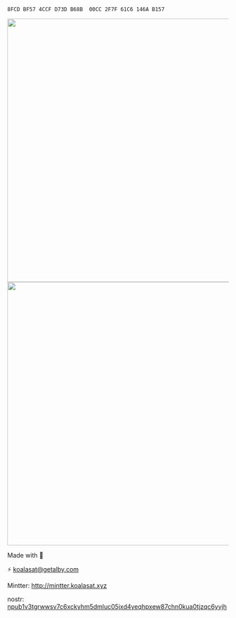 ```
8FCD BF57 4CCF D73D B68B  00CC 2F7F 61C6 146A B157
```

<div align="center">
  <img src="https://github-readme-stats.vercel.app/api?username=koalasat&show_icons=true&theme=dracula" width="600"/>
  <img src="https://forthebadge.com/images/featured/featured-powered-by-electricity.svg" width="600"/>
</div>

Made with 🐨

⚡ [koalasat@getalby.com](https://getalby.com/p/koalasat)

Mintter: http://mintter.koalasat.xyz

nostr: [npub1v3tgrwwsv7c6xckyhm5dmluc05jxd4yeqhpxew87chn0kua0tjzqc6yvjh](https://njump.me/npub1v3tgrwwsv7c6xckyhm5dmluc05jxd4yeqhpxew87chn0kua0tjzqc6yvjh)
